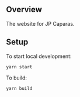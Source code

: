 ## Overview

The website for JP Caparas.

## Setup

To start local development:

    yarn start

To build:

    yarn build
